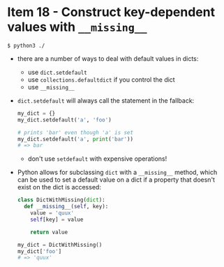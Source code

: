 # Item 18 - Construct key-dependent values with `__missing__`

```
$ python3 ./
```

- there are a number of ways to deal with default values in dicts:
  - use `dict.setdefault`
  - use `collections.defaultdict` if you control the dict
  - use `__missing__`
- `dict.setdefault` will always call the statement in the fallback:

  ```python
  my_dict = {}
  my_dict.setdefault('a', 'foo')

  # prints 'bar' even though 'a' is set
  my_dict.setdefault('a', print('bar'))
  # => bar
  ```
  - don't use `setdefault` with expensive operations!
- Python allows for subclassing `dict` with a `__missing__` method, which can be
  used to set a default value on a dict if a property that doesn't exist on the
  dict is accessed:

  ```python
  class DictWithMissing(dict):
    def __missing__(self, key):
      value = 'quux'
      self[key] = value

      return value

  my_dict = DictWithMissing()
  my_dict['foo']
  # => 'quux'
  ```
